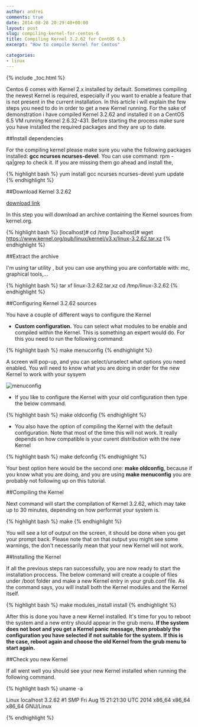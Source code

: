 ```yaml
---
author: andrei
comments: true
date: 2014-08-28 20:29:40+00:00
layout: post
slug: compiling-kernel-for-centos-6
title: Compiling Kernel 3.2.62 for CentOS 6.5
excerpt: "How to compile Kernel for Centos"

categories:
- linux
---
```


{% include _toc.html %}

Centos 6 comes with Kernel 2.x installed by default. Sometimes compiling the newest Kernel is required, especially if you want to enable a feature that is not present in the current installation. In this article i will explain the few steps you need to do in order to get a new Kernel running.
For the sake of demonstration i have compiled Kernel 3.2.62 and installed it on a CentOS 6.5 VM running Kernel 2.6.32-431. Before starting the process make sure you have installed the required packages and they are up to date.


##Install dependencies


For the compiling kernel please make sure you vahe the following packages installed: **gcc ncurses ncurses-devel**. You can use command: rpm -qa|grep <pckage> to check it. If you are missing them go ahead and install the,

{% highlight bash %}
yum install gcc ncurses ncurses-devel
yum update
{% endhighlight %}

##Download Kernel 3.2.62 

[download link](https://www.kernel.org/)

In this step you will download an archive containing the Kernel sources from kernel.org.

{% highlight bash %}
[localhost]# cd /tmp
[localhost]# wget https://www.kernel.org/pub/linux/kernel/v3.x/linux-3.2.62.tar.xz
{% endhighlight %}

##Extract the archive

I'm using tar utility , but you can use anything you are confortable with: mc, graphical tools,...

{% highlight bash %}
tar xf linux-3.2.62.tar.xz
cd /tmp/linux-3.2.62
{% endhighlight %}

##Configuring Kernel 3.2.62 sources

You have a couple of different ways to configure the Kernel

  * **Custom configuration.** You can select what modules to be enable and compiled within the Kernel. This is something an expert would do. For this you need to run the following command:

{% highlight bash %}
make menuconfig
{% endhighlight %}

A screen will pop-up, and you can select/unselect what options you need enabled. You will need to know what you are doing in order for the new Kernel to work with your sysyem

![menuconfig](/images/menuconfig.png)

	
  * If you like to configure the Kernel with your old configuration then type the below command.


{% highlight bash %}
make oldconfig
{% endhighlight %}

	
  * You also have the option of compiling the Kernel with the default configuration. Note that most of the time this will not work. It really depends on how compatible is your curent distribution with the new Kernel

{% highlight bash %}
make defconfig
{% endhighlight %}

Your best option here would be the second one: **make oldconfig**, because if you know what you are doing, and you are using **make menuconfig** you are probably not following up on this tutorial.

##Compiling the Kernel

Next command will start the compilation of Kernel 3.2.62, which may take up to 30 minutes, depending on how performat your system is.

{% highlight bash %}
make
{% endhighlight %}

You will see a lot of output on the screen, it should be done when you get your prompt back. Please note that on that output you might see some warnings, the don't necessarily mean that your new Kernel will not work.

##Installing the Kernel

If all the previous steps ran successfully, you are now ready to start the installation proccess. The below command will create a couple of files under /boot folder and make a new Kernel entry in your grub.conf file. As the command says, you will install both the Kernel modules and the Kernel itself.

{% highlight bash %}
make modules_install install
{% endhighlight %}

After this is done you have a new Kernel installed. It's time for you to reboot the system and a new entry should appear in the grub menu. **If the system does not boot and you get a Kernel panic message, then probably the configuration you have selected if not suitable for the system. If this is the case, reboot again and choose the old Kernel from the grub menu to start again.**

##Check you new Kernel

If all went well you should see your new Kernel installed when running the following command.

{% highlight bash %}
uname -a

Linux localhost 3.2.62 #1 SMP Fri Aug 15 21:21:30 UTC 2014 x86_64 x86_64 x86_64 GNU/Linux

{% endhighlight %}

